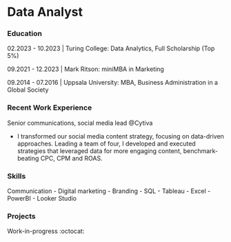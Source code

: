 # Data Analyst

### Education
02.2023 - 10.2023 | Turing College: Data Analytics, Full Scholarship (Top 5%)

09.2021 - 12.2023 | Mark Ritson: miniMBA in Marketing

09.2014 - 07.2016 | Uppsala University: MBA, Business Administration in a Global Society 

### Recent Work Experience
Senior communications, social media lead @Cytiva
- I transformed our social media content strategy, focusing on data-driven approaches. Leading a team of four, I developed and executed strategies that leveraged data for more engaging content, benchmark-beating CPC, CPM and ROAS.

### Skills
Communication - Digital marketing - Branding - SQL - Tableau - Excel - PowerBI - Looker Studio

### Projects
Work-in-progress :octocat:
